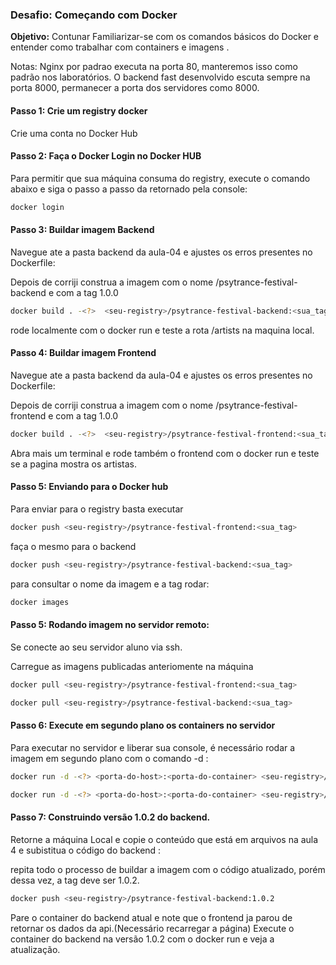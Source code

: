### Desafio: **Começando com Docker**

**Objetivo:** Contunar Familiarizar-se com os comandos básicos do Docker e entender como trabalhar com containers e imagens .

Notas: 
 Nginx por padrao executa na porta 80, manteremos isso como padrão nos laboratórios.
 O backend fast desenvolvido escuta sempre na porta 8000, permanecer a porta dos servidores como 8000.

#### Passo 1: Crie um registry docker

Crie uma conta no Docker Hub

#### Passo 2: Faça o Docker Login no Docker HUB

Para permitir que sua máquina consuma do registry, execute o comando abaixo e siga o passo a passo da retornado pela console:
 
```bash
docker login
```

#### Passo 3: Buildar imagem Backend

Navegue ate a pasta backend da aula-04 e ajustes os erros presentes no Dockerfile:

Depois de corriji construa a imagem com o nome <seu-registry>/psytrance-festival-backend e com a tag 1.0.0

```bash
docker build . -<?>  <seu-registry>/psytrance-festival-backend:<sua_tag>
```

rode localmente com o docker run e teste a rota /artists na maquina local.

#### Passo 4: Buildar imagem Frontend

Navegue ate a pasta backend da aula-04 e ajustes os erros presentes no Dockerfile:

Depois de corriji construa a imagem com o nome <seu-registry>/psytrance-festival-frontend e com a tag 1.0.0

```bash
docker build . -<?>  <seu-registry>/psytrance-festival-frontend:<sua_tag>
```

Abra mais um terminal e rode também o frontend com o docker run e teste se a pagina mostra os artistas.

#### Passo 5: Enviando para o Docker hub

Para enviar para o registry basta executar 

```bash
docker push <seu-registry>/psytrance-festival-frontend:<sua_tag>
```

faça o mesmo para o backend

```bash
docker push <seu-registry>/psytrance-festival-backend:<sua_tag>
```

para consultar o nome da imagem e a tag rodar:
```bash
docker images
```

#### Passo 5: Rodando imagem no servidor remoto:

Se conecte ao seu servidor aluno via ssh.

Carregue as imagens publicadas anteriomente na máquina

```bash
docker pull <seu-registry>/psytrance-festival-frontend:<sua_tag> 
```

```bash
docker pull <seu-registry>/psytrance-festival-backend:<sua_tag> 
```

#### Passo 6: Execute em segundo plano os containers no servidor

Para executar no servidor e liberar sua console, é necessário rodar a imagem em segundo plano com o comando -d :

```bash
docker run -d -<?> <porta-do-host>:<porta-do-container> <seu-registry>/psytrance-festival-frontend:<sua_tag>
```

```bash
docker run -d -<?> <porta-do-host>:<porta-do-container> <seu-registry>/psytrance-festival-backend:<sua_tag>
```

#### Passo 7: Construindo versão 1.0.2 do backend.


Retorne a máquina Local e copie o conteúdo que está em arquivos na aula 4 e subistitua o código do backend :


repita todo o processo de buildar a imagem com o código atualizado, porém dessa vez, a tag deve ser 1.0.2.

```bash
docker push <seu-registry>/psytrance-festival-backend:1.0.2
```

Pare o container do backend atual e note que o frontend ja parou de retornar os dados da api.(Necessário recarregar a página)
Execute o container do backend na versão 1.0.2 com o docker run e veja a atualização.